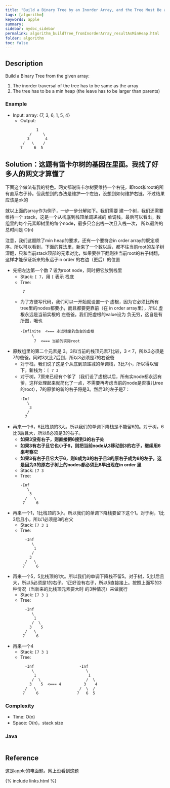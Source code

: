 ```yaml
---
title: "Build a Binary Tree by an Inorder Array, and the Tree Must Be a Min Heap"
tags: [algorithm]
keywords: apple
summary:
sidebar: mydoc_sidebar
permalink: algorithm_buildTree_fromInorderArray_resultAsMinHeap.html
folder: algorithm
toc: false
---
```


## Description
Build a Binary Tree from the given array:
1. The inorder traversal of the tree has to be same as the array
2. The tree has to be a min heap (the leave has to be larger than parents)

### Example
* Input: array: {7, 3, 6, 1, 5, 4}
  * Output: 
    ```
           1
        /     \
       3       4
     /   \    /
    7     6  5
    ```

## Solution：这题有笛卡尔树的基因在里面。我找了好多人的网文才算懂了
下面这个做法有我的特色。网文都说笛卡尔树要维持一个右链，即root和root的所有直系右子孙。但我想到的办法是维护一个左链，没想到如何维护右链。不过结果应该是ok的

就以上面的array作为例子，一步一步分解如下。我们需要 建一个树，我们还需要维持一个 stack，这是一个从栈底到栈顶单调递减的 单调栈。最后可以看出，数组里的每个元素即树里的每个node，最多只会出栈一次且入栈一次，
所以最终的总时间是 O(n)

注意，我们这题除了min heap的要求，还有一个要符合in order array的既定顺序。所以可以看到，下面的算法里，新来了一个数以后，都不往当前root的左子树深翻，只和当前stack顶部的元素对比，如果要往下翻则往当前root的右子树翻，这样才能保证新来的永远子in order 的右边（更后）的位置

* 先把左边第一个数 7 设为root node，同时把它放到栈里
  * Stack: `[ 7`，用 `[` 表示 栈底
  * Tree:
    ```
     7
    ```
  * 为了方便写代码，我们可以一开始就设置一个 虚根，因为它必须比所有tree里的nodes都要小，而且都要更靠前（在 in order array里），所以 虚根永远是当前实根的 左爸爸。我们把虚根的value设为 负无穷，这自是有所图，哦也
    ```
    -Infinite  <=== 永远稳坐钓鱼台的虚根
         \
          7  <=== 当前的实际root
    ```
* 原数组里的第二个元素是 3。3和当前的栈顶元素7比较，3 < 7，所以3必须是7的爸爸。同时3又比7后到，所以3必须是7的右爸爸
  * 对于栈，我们说了这是个从底到顶递减的单调栈，3比7小，所以得以留下。新栈为：`[ 7 3`
  * 对于树，7原来已经有个爹了（我们设了虚根以后，所有实node都永远有爹，这样处理起来就简化了一点，不需要再考虑当前的node是否事儿tree的root），7的原爹的新的右子将是3。然后3的左子是7：
    ```
    -Inf
       \
        3
       /
      7
    ```
* 再来一个6，6比栈顶的3大。所以我们的单调下降栈是不能留6的。对于树，6比3后且大，所以6必须是3的右子。
  * **如果3没有右子，则直接把6接到3的右子处**
  * **如果3有右子且它也小于6，则把当前node从3移动到3的右子，继续用6来考察它**
  * **如果3有右子且它大于6，则6成为3的右子且3的原右子成为6的左子，这是因为3的原右子树上的nodes都必须比6早出现在in order 里**
  * Stack: `[7 3`
  * Tree:
    ```
    -Inf
       \
        3
      /   \
     7     6
    ```
* 再来一个1，1比栈顶的3小。所以我们的单调下降栈要留下这个1。对于树，1比3后且小，所以1必须是3的右父
  * Stack: `[7 3 1`
  * Tree:
    ```
      -Inf
         \
          1
         /
        3
      /   \
     7     6
    ```
* 再来一个5，5比栈顶的1大。所以我们的单调下降栈不留5。对于树，5比1后且大，所以5必须是1的右子。1正好没有右子，所以5直接接上。按照上面写的3种情况（当新来的比栈顶元素要大时 的3种情况）来做就行
  * Stack: `[7 3 1`
  * Tree:
    ```
      -Inf
         \
          1
         /  \
        3    5
      /   \
     7     6
    ```
* 再来一个4
  * Stack: `[7 3 1`
  * Tree:
    ```
      -Inf                    -Inf
         \                       \ 
          1                       1
         /  \                    /  \
        3    5  <=== 4          3    4
      /   \                   /  \  /
     7     6                 7   6  5
    ```

### Complexity
* Time: O(n)
* Space: O(n)，stack size

### Java
```java

```

## Reference
这是apple的电面题。网上没看到这题

{% include links.html %}
